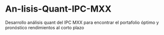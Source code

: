 # An-lisis-Quant-IPC-MXX
Desarrollo análisis quant del IPC MXX para encontrar el portafolio óptimo y pronóstico rendimientos al corto plazo
